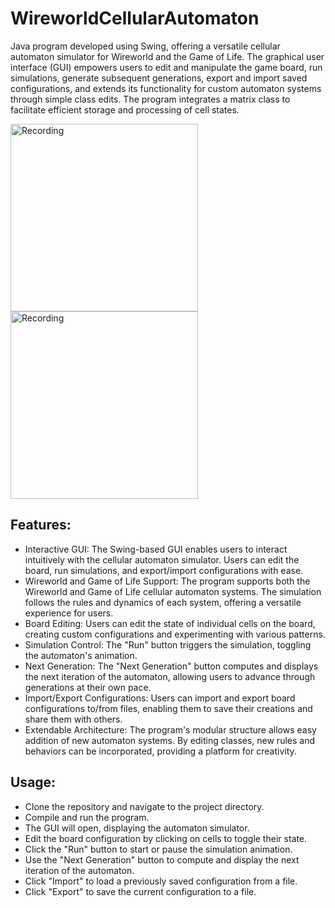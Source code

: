 # WireworldCellularAutomaton
Java program developed using Swing, offering a versatile cellular automaton simulator for Wireworld and the Game of Life. The graphical user interface (GUI) empowers users to edit and manipulate the game board, run simulations, generate subsequent generations, export and import saved configurations, and extends its functionality for custom automaton systems through simple class edits. The program integrates a matrix class to facilitate efficient storage and processing of cell states.

<img src="https://github.com/milckywayy/WireworldCellularAutomaton/assets/120181288/fdfbacee-1506-4f80-922f-56f956c0f9b3" alt="Recording" width="300">
<img src="https://github.com/milckywayy/WireworldCellularAutomaton/assets/120181288/a7d54632-0149-47df-8fb0-4a7c437388e0" alt="Recording" width="300">

## Features:
- Interactive GUI: The Swing-based GUI enables users to interact intuitively with the cellular automaton simulator. Users can edit the board, run simulations, and export/import configurations with ease.
- Wireworld and Game of Life Support: The program supports both the Wireworld and Game of Life cellular automaton systems. The simulation follows the rules and dynamics of each system, offering a versatile experience for users.
- Board Editing: Users can edit the state of individual cells on the board, creating custom configurations and experimenting with various patterns.
- Simulation Control: The "Run" button triggers the simulation, toggling the automaton's animation.
- Next Generation: The "Next Generation" button computes and displays the next iteration of the automaton, allowing users to advance through generations at their own pace.
- Import/Export Configurations: Users can import and export board configurations to/from files, enabling them to save their creations and share them with others.
- Extendable Architecture: The program's modular structure allows easy addition of new automaton systems. By editing classes, new rules and behaviors can be incorporated, providing a platform for creativity.

## Usage:
- Clone the repository and navigate to the project directory.
- Compile and run the program.
- The GUI will open, displaying the automaton simulator.
- Edit the board configuration by clicking on cells to toggle their state.
- Click the "Run" button to start or pause the simulation animation.
- Use the "Next Generation" button to compute and display the next iteration of the automaton.
- Click "Import" to load a previously saved configuration from a file.
- Click "Export" to save the current configuration to a file.
